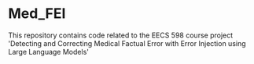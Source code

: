 # Med_FEI
This repository contains code related to the EECS 598 course project 'Detecting and Correcting Medical Factual Error with Error Injection using Large Language Models'
